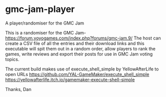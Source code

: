 # gmc-jam-player
A player/randomiser for the GMC Jam

This is a randomiser for the GMC Jam- https://forum.yoyogames.com/index.php?forums/gmc-jam.9/
The host can create a CSV file of all the entries and their download links and this executable will spit them out in a random order,
allow players to rank the games, write reviews and export their posts for use in GMC Jam voting topics.

The current build makes use of execute_shell_simple by YellowAfterLife to open URLs
https://github.com/YAL-GameMaker/execute_shell_simple
https://yellowafterlife.itch.io/gamemaker-execute-shell-simple

Thanks,
Dan
